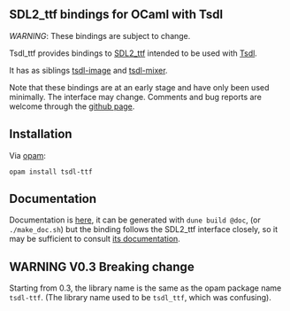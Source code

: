 SDL2\_ttf bindings for OCaml with Tsdl
--------------------------------------

*WARNING*: These bindings are subject to change.

Tsdl\_ttf provides bindings to
[SDL2_ttf](https://www.libsdl.org/projects/SDL_ttf/) intended to
be used with [Tsdl](http://erratique.ch/software/tsdl).

It has as siblings [tsdl-image](https://github.com/sanette/tsdl-image)
and [tsdl-mixer](https://github.com/sanette/tsdl-mixer).

Note that these bindings are at an early stage and have only been used
minimally.  The interface may change.  Comments and bug reports are
welcome through the
[github page](https://github.com/sanette/tsdl-ttf).

## Installation

Via [opam](https://opam.ocaml.org/):

    opam install tsdl-ttf

## Documentation

Documentation is
[here](https://sanette.github.io/tsdl-ttf/Ttf/index.html), it can be
generated with `dune build @doc`, (or `./make_doc.sh`) but the binding
follows the SDL2_ttf interface closely, so it may be sufficient to
consult
[its documentation](https://www.libsdl.org/projects/SDL_ttf/docs/index.html).

## WARNING V0.3 Breaking change

Starting from 0.3, the library name is the same as the opam package
name `tsdl-ttf`. (The library name used to be `tsdl_ttf`, which
was confusing).
